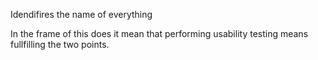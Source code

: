 Idendifires the name of everything

In the frame of this does it mean that performing usability testing means fullfilling the two points.



